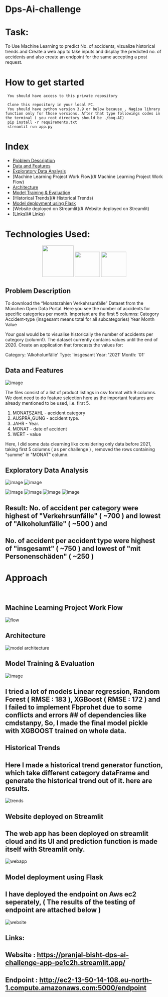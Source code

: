 # Dps-Ai-challenge
# Task:

To Use Machine Learning to predict No. of accidents, vizualize historical trends and Create a web app to take inputs and display the predicted no. of accidents and also create an endpoint for the same accepting a post request.

# How to get started
     You should have access to this private repository
     
     Clone this repository in your local PC.
     You should have python version 3.9 or below because , Nagisa library function only for those versions. After that type followings codes in the terminal ( you root directory should be ./boq-AI)
     pip install -r requirements.txt
     streamlit run app.py
  
# Index

- [Problem Description](#Problem-description)
- [Data and Features](#Data-and-Features)
- [Exploratory Data Analysis](#Exploratory-Data-Analysis)
- [Machine Learning Project Work Flow](# Machine Learning Project Work Flow)
- [Architecture](#Architecture)
- [Model Training & Evaluation](#Architecture)
- [Historical Trends](# Historical Trends)
- [Model deployment using Flask](#Model-deployment-using-Flask)
- [Website deployed on Streamlit](# Website deployed on Streamlit)
- [Links](# Links)

# Technologies Used:
<div align="center">
<code><img height="100" src="https://camo.githubusercontent.com/fc4cab9ccd5e6e62ac62dbb5aab11a9e5507b438c42cc82363ce184cbe1ccdaa/68747470733a2f2f75706c6f61642e77696b696d656469612e6f72672f77696b6970656469612f636f6d6d6f6e732f7468756d622f632f63332f507974686f6e2d6c6f676f2d6e6f746578742e7376672f3230303070782d507974686f6e2d6c6f676f2d6e6f746578742e7376672e706e67" /></code>
<code><img height="80" src="https://www.kdnuggets.com/wp-content/uploads/jupyter-logo.jpg" /></code>
<code><img height="80" src="https://encrypted-tbn0.gstatic.com/images?q=tbn:ANd9GcQBRvVI-sI9TOKK-rUH_brvWmIzadLVcPM2s7YbjXuvcROdbKUkBLdk03fR5XURuYGzQ7E&usqp=CAU" /></code>
 </div>
 </div>
 
## Problem Description ##
To download the “Monatszahlen Verkehrsunfälle” Dataset from the München Open Data Portal. Here you see the number of accidents for specific categories per month. Important are the first 5 columns:
Category
Accident-type (insgesamt means total for all subcategories)
Year
Month
Value

Your goal would be to visualise historically the number of accidents per category (column1). The dataset currently contains values until the end of 2020. Create an application that forecasts the values for:

Category: 'Alkoholunfälle'
Type: 'insgesamt
Year: '2021'
Month: '01'

## Data and Features ##
![image](https://user-images.githubusercontent.com/58468853/225211549-464a5c13-046d-4beb-8f87-963167d6d468.png)

The files consist of a list of product listings in csv format with 9 columns. We dont need to do feature selection here as the important features are already mentioned to be used, i.e. first 5.
1. MONATSZAHL - accident category
2. AUSPRÃ„GUNG - accident type.
3. JAHR - Year.
4. MONAT - date of accident
5. WERT - value

Here, I did some data clearning like considering only data before 2021, taking first 5 columns ( as per challenge ) , removed the rows containing "summe" in "MONAT" column.


## Exploratory Data Analysis ##
![image](https://user-images.githubusercontent.com/58468853/225210375-e9b6ff1a-b7c1-452e-baf2-5ac01fde51d4.png)
![image](https://user-images.githubusercontent.com/58468853/225210418-31300d6d-0e51-4953-8f12-3fd3f70dfada.png)

![image](https://user-images.githubusercontent.com/58468853/225210491-80e749b7-78f4-4640-8972-6c006057c778.png)
![image](https://user-images.githubusercontent.com/58468853/225210532-f6a5cc93-2b19-4863-a502-a69a193801a0.png)
![image](https://user-images.githubusercontent.com/58468853/225210587-5e0662e0-8964-4d7a-8b21-64bcc40cfd04.png)
![image](https://user-images.githubusercontent.com/58468853/225210617-69fea38b-25fb-43ee-9af4-a4b4b40032ed.png)

## Result: No. of accident per category were highest of "Verkehrsunfälle" ( ~700 ) and lowest of "Alkoholunfälle" ( ~500 ) and 
## No. of accident per accident type were highest of "insgesamt" ( ~750 ) and lowest of "mit Personenschäden" ( ~250 )

# Approach #
<br/>

## Machine Learning Project Work Flow ##


 ![flow](https://user-images.githubusercontent.com/58468853/225127835-051ff3fe-5e8d-4488-9424-4beee0bf42d5.JPG)


## Architecture ##

![model architecture](https://user-images.githubusercontent.com/58468853/225127876-2951cd53-478d-4953-bd74-58102a145b7b.JPG)


## Model Training & Evaluation ##
![image](https://user-images.githubusercontent.com/58468853/225213464-3ed2a1af-a59b-4871-868c-03c3b5961aef.png)

## I tried a lot of models Linear regression, Random Forest ( RMSE : 183 ), XGBoost ( RMSE : 172 ) and I failed to implement Fbprohet due to some conflicts and errors ## of dependencies like cmdstanpy, So, I made the final model pickle with XGBOOST trained on whole data.

## Historical Trends ##

## Here I made a historical trend generator function, which take different category dataFrame and generate the historical trend out of it. here are results.

![trends](https://user-images.githubusercontent.com/58468853/225213339-e1e67b1c-a30d-49e7-984b-918d784ca120.JPG)


## Website deployed on Streamlit ##
## The web app has been deployed on streamlit cloud and its UI and prediction function is made itself with Streamlit only.
![webapp](https://user-images.githubusercontent.com/58468853/225128038-01597c5f-0f09-4a62-b332-455a9d03ac6f.JPG)

## Model deployment using Flask ##
## I have deployed the endpoint on Aws ec2 seperately, ( The results of the testing of endpoint are attached below )
![website](https://user-images.githubusercontent.com/58468853/225128058-6913ae4e-f934-4f6c-9c2b-dcacafe80eb4.JPG)

## Links: ##
## Website : https://pranjal-bisht-dps-ai-challenge-app-pe1c2h.streamlit.app/
## Endpoint : http://ec2-13-50-14-108.eu-north-1.compute.amazonaws.com:5000/endpoint
